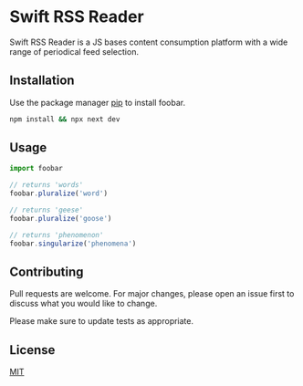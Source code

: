 # Swift RSS Reader

Swift RSS Reader is a JS bases content consumption platform with a wide range of periodical feed selection.

## Installation

Use the package manager [pip](https://pip.pypa.io/en/stable/) to install foobar.

```bash
npm install && npx next dev
```

## Usage

```javascript
import foobar

// returns 'words'
foobar.pluralize('word')

// returns 'geese'
foobar.pluralize('goose')

// returns 'phenomenon'
foobar.singularize('phenomena')
```

## Contributing
Pull requests are welcome. For major changes, please open an issue first to discuss what you would like to change.

Please make sure to update tests as appropriate.

## License
[MIT](https://choosealicense.com/licenses/mit/)
